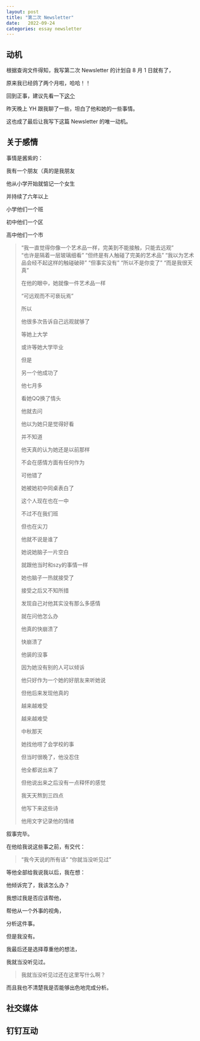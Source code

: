 ```yaml
---
layout: post
title: "第二次 Newsletter"
date:   2022-09-24
categories: essay newsletter
---
```


## 动机

根据查询文件得知，我写第二次 Newsletter 的计划自 8 月 1 日就有了，

原来我已经鸽了两个月啦，哈哈！！

回到正事，建议先看一下<a href="https://lyccrius.github.io/essay/yh-poem" target="_blank">这个</a>

昨天晚上 YH 跟我聊了一些，坦白了他和她的一些事情。

这也成了最后让我写下这篇 Newsletter 的唯一动机。

## 关于感情

事情是酱紫的：

我有一个朋友（真的是我朋友

他从小学开始就惦记一个女生

并持续了六年以上

小学他们一个班

初中他们一个区

高中他们一个市

> “我一直觉得你像一个艺术品一样，完美到不能接触，只能去远观”  
> “也许是隔着一层玻璃细看”
> “但终是有人触碰了完美的艺术品”
> “我以为艺术品会经不起这样的触碰破碎”
> “但事实没有”
> “所以不是你变了”
> “而是我很天真”
> 
> 在他的眼中，她就像一件艺术品一样
> 
> “可远观而不可亵玩焉”
> 
> 所以
> 
> 他很多次告诉自己远观就够了
> 
> 等她上大学
> 
> 或许等她大学毕业
> 
> 但是
> 
> 另一个他成功了
> 
> 他七月多
> 
> 看她QQ换了情头
> 
> 他就去问
> 
> 他以为她只是觉得好看
> 
> 并不知道
> 
> 他天真的认为她还是以前那样
> 
> 不会在感情方面有任何作为
> 
> 可他错了
> 
> 她被她初中同桌表白了
> 
> 这个人现在也在一中
> 
> 不过不在我们班
> 
> 但也在尖刀
> 
> 他就不说是谁了
> 
> 她说她脑子一片空白
> 
> 就跟他当时和szy的事情一样
> 
> 她也脑子一热就接受了
> 
> 接受之后又不知所措
> 
> 发现自己对他其实没有那么多感情
> 
> 就在问他怎么办
> 
> 他真的快崩溃了
> 
> 快崩溃了
> 
> 他装的没事
> 
> 因为她没有别的人可以倾诉
> 
> 他只好作为一个她的好朋友来听她说
> 
> 但他后来发现他真的
> 
> 越来越难受
> 
> 越来越难受
> 
> 中秋那天
> 
> 她找他唠了会学校的事
> 
> 但当时很晚了，他没忍住
> 
> 他全都说出来了
> 
> 但他说出来之后没有一点释怀的感觉
> 
> 我天天熬到三四点
> 
> 他写下来这些诗
> 
> 他用文字记录他的情绪

叙事完毕。

在他给我说这些事之前，有交代：

> “我今天说的所有话”
> “你就当没听见过”

等他全部给我说我以后，我在想：

他倾诉完了，我该怎么办？

我想过我是否应该帮他，

帮他从一个外事的视角，

分析这件事。

但是我没有。

我最后还是选择尊重他的想法，

我就当没听见过。

> 我就当没听见过还在这里写什么啊？

而且我也不清楚我是否能够出色地完成分析。

## 社交媒体

## 钉钉互动